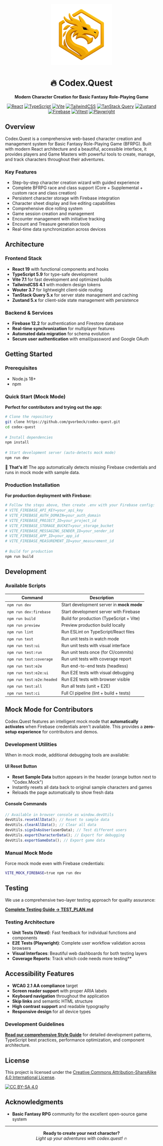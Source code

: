 <div align="center">
  <img src="./public/images/logo.webp" width="200" alt="Codex.Quest Logo" />
  
  # 🔥 Codex.Quest
  
  **Modern Character Creation for Basic Fantasy Role-Playing Game**
  
  [![React](https://img.shields.io/badge/React-19.1-61dafb?style=flat&logo=react)](https://reactjs.org/)
  [![TypeScript](https://img.shields.io/badge/TypeScript-5.9-3178c6?style=flat&logo=typescript)](https://www.typescriptlang.org/)
  [![Vite](https://img.shields.io/badge/Vite-7.1-646cff?style=flat&logo=vite)](https://vitejs.dev/)
  [![TailwindCSS](https://img.shields.io/badge/TailwindCSS-4.1-06b6d4?style=flat&logo=tailwindcss)](https://tailwindcss.com/)
  [![TanStack Query](https://img.shields.io/badge/TanStack%20Query-5.x-ff6b6b?style=flat&logo=react-query)](https://tanstack.com/query)
  [![Zustand](https://img.shields.io/badge/Zustand-5.x-000000?style=flat&logo=zustand)](https://zustand-demo.pmnd.rs/)
  [![Firebase](https://img.shields.io/badge/Firebase-12.2-ffca28?style=flat&logo=firebase)](https://firebase.google.com/)
  [![Vitest](https://img.shields.io/badge/Vitest-3.2-729b1b?style=flat&logo=vitest)](https://vitest.dev/)
  [![Playwright](https://img.shields.io/badge/Playwright-1.55-45ba4b?style=flat&logo=playwright)](https://playwright.dev/)
  
</div>

## Overview

Codex.Quest is a comprehensive web-based character creation and management system for Basic Fantasy Role-Playing Game (BFRPG). Built with modern React architecture and a beautiful, accessible interface, it provides players and Game Masters with powerful tools to create, manage, and track characters throughout their adventures.

### Key Features

- Step-by-step character creation wizard with guided experience
- Complete BFRPG race and class support (Core + Supplemental + custom race and class creation)
- Persistent character storage with Firebase integration
- Character sheet display and live editing capabilities
- Comprehensive dice rolling system
- Game session creation and management
- Encounter management with initiative tracking
- Encount and Treasure generation tools
- Real-time data synchronization across devices

## Architecture

### Frontend Stack

- **React 19** with functional components and hooks
- **TypeScript 5.9** for type-safe development
- **Vite 7.1** for fast development and optimized builds
- **TailwindCSS 4.1** with modern design tokens
- **Wouter 3.7** for lightweight client-side routing
- **TanStack Query 5.x** for server state management and caching
- **Zustand 5.x** for client-side state management with persistence

### Backend & Services

- **Firebase 12.2** for authentication and Firestore database
- **Real-time synchronization** for multiplayer features
- **Automated data migration** for schema evolution
- **Secure user authentication** with email/password and Google OAuth

## Getting Started

### Prerequisites

- Node.js 18+
- npm

### Quick Start (Mock Mode)

**Perfect for contributors and trying out the app:**

```bash
# Clone the repository
git clone https://github.com/gvorbeck/codex-quest.git
cd codex-quest

# Install dependencies
npm install

# Start development server (auto-detects mock mode)
npm run dev
```

🎉 **That's it!** The app automatically detects missing Firebase credentials and runs in mock mode with sample data.

### Production Installation

**For production deployment with Firebase:**

```bash
# Follow the steps above, then create .env with your Firebase config:
# VITE_FIREBASE_API_KEY=your_api_key
# VITE_FIREBASE_AUTH_DOMAIN=your_auth_domain
# VITE_FIREBASE_PROJECT_ID=your_project_id
# VITE_FIREBASE_STORAGE_BUCKET=your_storage_bucket
# VITE_FIREBASE_MESSAGING_SENDER_ID=your_sender_id
# VITE_FIREBASE_APP_ID=your_app_id
# VITE_FIREBASE_MEASUREMENT_ID=your_measurement_id

# Build for production
npm run build
```

## Development

### Available Scripts

| Command                   | Description                               |
| ------------------------- | ----------------------------------------- |
| `npm run dev`             | Start development server in **mock mode** |
| `npm run dev:firebase`    | Start development server with Firebase    |
| `npm run build`           | Build for production (TypeScript + Vite)  |
| `npm run preview`         | Preview production build locally          |
| `npm run lint`            | Run ESLint on TypeScript/React files      |
| `npm run test`            | Run unit tests in watch mode              |
| `npm run test:ui`         | Run unit tests with visual interface      |
| `npm run test:run`        | Run unit tests once (for CI/commits)      |
| `npm run test:coverage`   | Run unit tests with coverage report       |
| `npm run test:e2e`        | Run end-to-end tests (headless)           |
| `npm run test:e2e:ui`     | Run E2E tests with visual debugging       |
| `npm run test:e2e:headed` | Run E2E tests with browser visible        |
| `npm run test:all`        | Run all tests (unit + E2E)                |
| `npm run test:ci`         | Full CI pipeline (lint + build + tests)   |

## Mock Mode for Contributors

Codex.Quest features an intelligent mock mode that **automatically activates** when Firebase credentials aren't available. This provides a **zero-setup experience** for contributors and demos.

### Development Utilities

When in mock mode, additional debugging tools are available:

#### UI Reset Button

- **Reset Sample Data** button appears in the header (orange button next to "Codex.Mock")
- Instantly resets all data back to original sample characters and games
- Reloads the page automatically to show fresh data

#### Console Commands

```javascript
// Available in browser console as window.devUtils
devUtils.resetAllData(); // Reset to sample data
devUtils.clearAllData(); // Clear all data
devUtils.signInAsUser(userData); // Test different users
devUtils.exportCharacterData(); // Export for debugging
devUtils.exportGameData(); // Export game data
```

### Manual Mock Mode

Force mock mode even with Firebase credentials:

```bash
VITE_MOCK_FIREBASE=true npm run dev
```

## Testing

We use a comprehensive two-layer testing approach for quality assurance:

**[Complete Testing Guide → TEST_PLAN.md](./TEST_PLAN.md)**

### Testing Architecture

- **Unit Tests (Vitest)**: Fast feedback for individual functions and components
- **E2E Tests (Playwright)**: Complete user workflow validation across browsers
- **Visual Interfaces**: Beautiful web dashboards for both testing layers
- **Coverage Reports**: Track which code needs more testing\*\*

## Accessibility Features

- **WCAG 2.1 AA compliance** target
- **Screen reader support** with proper ARIA labels
- **Keyboard navigation** throughout the application
- **Skip links** and semantic HTML structure
- **High contrast support** and readable typography
- **Responsive design** for all device types

### Development Guidelines

**[Read our comprehensive Style Guide](./src/components/STYLE_GUIDE.md)** for detailed development patterns, TypeScript best practices, performance optimization, and component architecture.

## License

This project is licensed under the [Creative Commons Attribution-ShareAlike 4.0 International License](http://creativecommons.org/licenses/by-sa/4.0/).

[![CC BY-SA 4.0](https://licensebuttons.net/l/by-sa/4.0/88x31.png)](http://creativecommons.org/licenses/by-sa/4.0/)

## Acknowledgments

- **Basic Fantasy RPG** community for the excellent open-source game system

---

<div align="center">
  <strong>Ready to create your next character?</strong><br>
  <em>Light up your adventures with codex.quest!</em> 🔥
</div>
